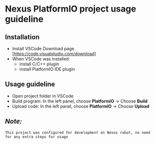 # Nexus PlatformIO project usage guideline

## Installation
- Install VSCode Download page [https://code.visualstudio.com/download]
- When VSCode was installed:
  - install C/C++ plugin
  - install PlatformIO IDE plugin

## Usage guideline
- Open project folder in VSCode
- Build program: In the left panel, choose **PlatformIO** -> Choose **Build**
- Upload code: In the left panel, choose **PlatformIO** -> Choose **Upload**

## *Note:*
```
This project was configured for development on Nexus robot, no need for any extra steps for usage
```
